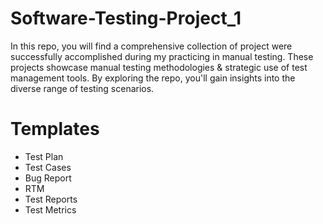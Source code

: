 # Software-Testing-Project_1
In this repo, you will find a comprehensive collection of project were successfully accomplished during my practicing in manual testing. These projects showcase manual testing methodologies &amp; strategic use of test management tools. By exploring the repo, you'll gain insights into the diverse range of testing scenarios.
# Templates
* Test Plan
* Test Cases
* Bug Report
* RTM
* Test Reports
* Test Metrics

